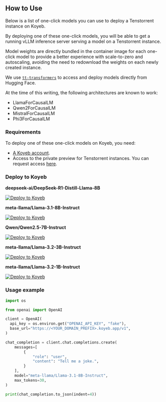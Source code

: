 ## How to Use

Below is a list of one-click models you can use to deploy a Tenstorrent instance on Koyeb.

By deploying one of these one-click models, you will be able to get a running vLLM inference server serving a model on a Tenstorrent instance.

Model weights are directly bundled in the container image for each one-click model to provide a better experience with scale-to-zero and autoscaling, avoiding the need to redownload the weights on each newly created instance.

We use [`tt-transformers`](https://github.com/tenstorrent/tt-metal/tree/main/models/tt_transformers) to access and deploy models directly from Hugging Face.

At the time of this writing, the following architectures are known to work:

- LlamaForCausalLM
- Qwen2ForCausalLM
- MistralForCausalLM
- Phi3ForCausalLM

### Requirements

To deploy one of these one-click models on Koyeb, you need:

- [A Koyeb account](https://app.koyeb.com/auth/signup).
- Access to the private preview for Tenstorrent instances. You can request access [here](https://www.koyeb.com/tenstorrent).

### Deploy to Koyeb

**deepseek-ai/DeepSeek-R1-Distill-Llama-8B**

[![Deploy to Koyeb](https://www.koyeb.com/static/images/deploy/button.svg)](https://app.koyeb.com/deploy?name=tt-deepseek-ai-deepseek-r1-distill-llama-8b&type=docker&image=koyeb%2Ftt-deepseek-ai-deepseek-r1-distill-llama-8b&instance_type=gpu-tenstorrent-n300s&regions=na&instances_min=0&env%5BLLAMA_DIR%5D=%2Fmodels%2FDeepSeek-R1-Distill-Llama-8B&hc_grace_period%5B8000%5D=600)

**meta-llama/Llama-3.1-8B-Instruct**

[![Deploy to Koyeb](https://www.koyeb.com/static/images/deploy/button.svg)](https://app.koyeb.com/deploy?name=tt-meta-llama-3-1-8b-instruct&type=docker&image=koyeb%2Ftt-meta-llama-3.1-8b-instruct&instance_type=gpu-tenstorrent-n300s&regions=na&instances_min=0&hc_grace_period%5B8000%5D=600)

**Qwen/Qwen2.5-7B-Instruct**

[![Deploy to Koyeb](https://www.koyeb.com/static/images/deploy/button.svg)](https://app.koyeb.com/deploy?name=tt-qwen-qwen-2-5-7b-instruct&type=docker&image=koyeb%2Ftt-qwen-qwen2.5-7b-instruct&instance_type=gpu-tenstorrent-n300s&regions=na&instances_min=0&hc_grace_period%5B8000%5D=600&env[VLLM_ALLOW_LONG_MAX_MODEL_LEN]=1)

**meta-llama/Llama-3.2-3B-Instruct**

[![Deploy to Koyeb](https://www.koyeb.com/static/images/deploy/button.svg)](https://app.koyeb.com/deploy?name=tt-meta-llama-3-2-3b-instruct&type=docker&image=koyeb%2Ftt-meta-llama-3.2-3b-instruct&instance_type=gpu-tenstorrent-n300s&regions=na&instances_min=0&hc_grace_period%5B8000%5D=600)

**meta-llama/Llama-3.2-1B-Instruct**

[![Deploy to Koyeb](https://www.koyeb.com/static/images/deploy/button.svg)](https://app.koyeb.com/deploy?name=tt-deepseek-ai-deepseek-r1-distill-llama-8b&type=docker&image=koyeb%2Ftt-deepseek-ai-deepseek-r1-distill-llama-8b&instance_type=gpu-tenstorrent-n300s&regions=na&instances_min=0&hc_grace_period%5B8000%5D=600)

### Usage example

```python
import os

from openai import OpenAI

client = OpenAI(
  api_key = os.environ.get("OPENAI_API_KEY", "fake"),
  base_url="https://<YOUR_DOMAIN_PREFIX>.koyeb.app/v1",
)

chat_completion = client.chat.completions.create(
    messages=[
        {
            "role": "user",
            "content": "Tell me a joke.",
        }
    ],
    model="meta-llama/Llama-3.1-8B-Instruct",
    max_tokens=30,
)

print(chat_completion.to_json(indent=4))
```

